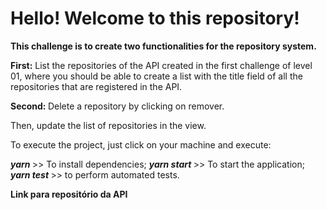 <h1> Hello! Welcome to this repository! </h1>

<b> This challenge is to create two functionalities for the repository system. </b>

<b>First:</b> List the repositories of the API created in the first challenge of level 01, where you should be able to create a list with the title field of all the repositories that are registered in the API.

<b>Second: </b> Delete a repository by clicking on remover.

Then, update the list of repositories in the view.

To execute the project, just click on your machine and execute:

<b><i> yarn </i></b> >> To install dependencies;
<b><i> yarn start </i></b> >> To start the application;
<b><i> yarn test </i></b> >> to perform automated tests.

<b>Link para repositório da API </b>
